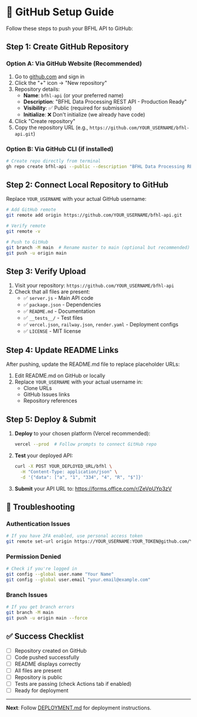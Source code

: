 # 🚀 GitHub Setup Guide

Follow these steps to push your BFHL API to GitHub:

## Step 1: Create GitHub Repository

### Option A: Via GitHub Website (Recommended)
1. Go to [github.com](https://github.com) and sign in
2. Click the "+" icon → "New repository"
3. Repository details:
   - **Name**: `bfhl-api` (or your preferred name)
   - **Description**: "BFHL Data Processing REST API - Production Ready"
   - **Visibility**: ✅ Public (required for submission)
   - **Initialize**: ❌ Don't initialize (we already have code)
4. Click "Create repository"
5. Copy the repository URL (e.g., `https://github.com/YOUR_USERNAME/bfhl-api.git`)

### Option B: Via GitHub CLI (if installed)
```bash
# Create repo directly from terminal
gh repo create bfhl-api --public --description "BFHL Data Processing REST API"
```

## Step 2: Connect Local Repository to GitHub

Replace `YOUR_USERNAME` with your actual GitHub username:

```bash
# Add GitHub remote
git remote add origin https://github.com/YOUR_USERNAME/bfhl-api.git

# Verify remote
git remote -v

# Push to GitHub
git branch -M main  # Rename master to main (optional but recommended)
git push -u origin main
```

## Step 3: Verify Upload

1. Visit your repository: `https://github.com/YOUR_USERNAME/bfhl-api`
2. Check that all files are present:
   - ✅ `server.js` - Main API code
   - ✅ `package.json` - Dependencies
   - ✅ `README.md` - Documentation
   - ✅ `__tests__/` - Test files
   - ✅ `vercel.json`, `railway.json`, `render.yaml` - Deployment configs
   - ✅ `LICENSE` - MIT license

## Step 4: Update README Links

After pushing, update the README.md file to replace placeholder URLs:

1. Edit README.md on GitHub or locally
2. Replace `YOUR_USERNAME` with your actual username in:
   - Clone URLs
   - GitHub Issues links
   - Repository references

## Step 5: Deploy & Submit

1. **Deploy** to your chosen platform (Vercel recommended):
   ```bash
   vercel --prod  # Follow prompts to connect GitHub repo
   ```

2. **Test** your deployed API:
   ```bash
   curl -X POST YOUR_DEPLOYED_URL/bfhl \
     -H "Content-Type: application/json" \
     -d '{"data": ["a", "1", "334", "4", "R", "$"]}'
   ```

3. **Submit** your API URL to: https://forms.office.com/r/ZeVpUYp3zV

## 🔧 Troubleshooting

### Authentication Issues
```bash
# If you have 2FA enabled, use personal access token
git remote set-url origin https://YOUR_USERNAME:YOUR_TOKEN@github.com/YOUR_USERNAME/bfhl-api.git
```

### Permission Denied
```bash
# Check if you're logged in
git config --global user.name "Your Name"
git config --global user.email "your.email@example.com"
```

### Branch Issues
```bash
# If you get branch errors
git branch -M main
git push -u origin main --force
```

## ✅ Success Checklist

- [ ] Repository created on GitHub
- [ ] Code pushed successfully
- [ ] README displays correctly
- [ ] All files are present
- [ ] Repository is public
- [ ] Tests are passing (check Actions tab if enabled)
- [ ] Ready for deployment

---

**Next**: Follow [DEPLOYMENT.md](DEPLOYMENT.md) for deployment instructions.
